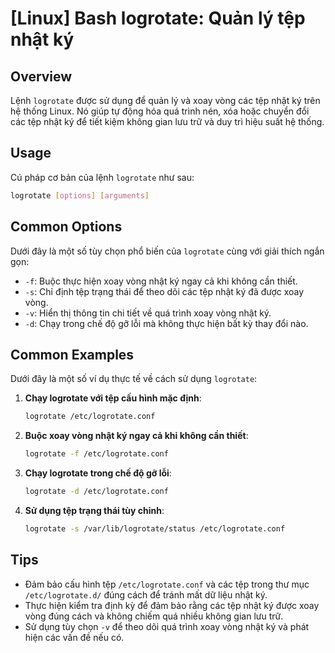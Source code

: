 # [Linux] Bash logrotate: Quản lý tệp nhật ký

## Overview
Lệnh `logrotate` được sử dụng để quản lý và xoay vòng các tệp nhật ký trên hệ thống Linux. Nó giúp tự động hóa quá trình nén, xóa hoặc chuyển đổi các tệp nhật ký để tiết kiệm không gian lưu trữ và duy trì hiệu suất hệ thống.

## Usage
Cú pháp cơ bản của lệnh `logrotate` như sau:

```bash
logrotate [options] [arguments]
```

## Common Options
Dưới đây là một số tùy chọn phổ biến của `logrotate` cùng với giải thích ngắn gọn:

- `-f`: Buộc thực hiện xoay vòng nhật ký ngay cả khi không cần thiết.
- `-s`: Chỉ định tệp trạng thái để theo dõi các tệp nhật ký đã được xoay vòng.
- `-v`: Hiển thị thông tin chi tiết về quá trình xoay vòng nhật ký.
- `-d`: Chạy trong chế độ gỡ lỗi mà không thực hiện bất kỳ thay đổi nào.

## Common Examples
Dưới đây là một số ví dụ thực tế về cách sử dụng `logrotate`:

1. **Chạy logrotate với tệp cấu hình mặc định**:
   ```bash
   logrotate /etc/logrotate.conf
   ```

2. **Buộc xoay vòng nhật ký ngay cả khi không cần thiết**:
   ```bash
   logrotate -f /etc/logrotate.conf
   ```

3. **Chạy logrotate trong chế độ gỡ lỗi**:
   ```bash
   logrotate -d /etc/logrotate.conf
   ```

4. **Sử dụng tệp trạng thái tùy chỉnh**:
   ```bash
   logrotate -s /var/lib/logrotate/status /etc/logrotate.conf
   ```

## Tips
- Đảm bảo cấu hình tệp `/etc/logrotate.conf` và các tệp trong thư mục `/etc/logrotate.d/` đúng cách để tránh mất dữ liệu nhật ký.
- Thực hiện kiểm tra định kỳ để đảm bảo rằng các tệp nhật ký được xoay vòng đúng cách và không chiếm quá nhiều không gian lưu trữ.
- Sử dụng tùy chọn `-v` để theo dõi quá trình xoay vòng nhật ký và phát hiện các vấn đề nếu có.